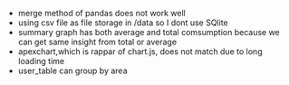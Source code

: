 - merge method of pandas does not work well
- using csv file as file storage in /data so I dont use SQlite
- summary graph has both average and total comsumption because we can get same insight from total or average
- apexchart,which is rappar of chart.js, does not match due to long loading time
- user_table can group by area